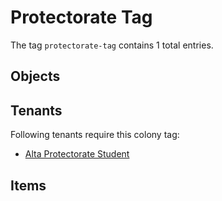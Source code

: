 # Protectorate Tag

The tag `protectorate-tag` contains 1 total entries.

## Objects

## Tenants

Following tenants require this colony tag:

- [Alta Protectorate Student](https://ceterai.github.io/MyEnternia/Wiki/AltaProtectorateStudent)

## Items
